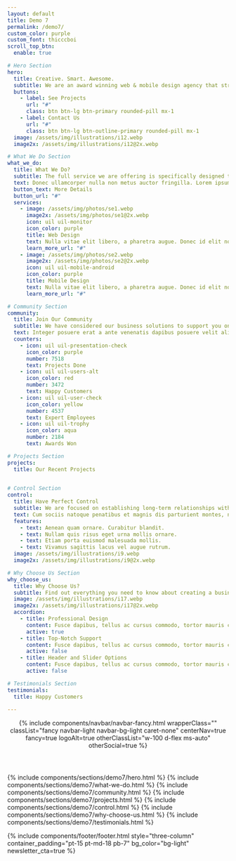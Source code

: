 ```yaml
---
layout: default
title: Demo 7
permalink: /demo7/
custom_color: purple
custom_font: thicccboi
scroll_top_btn:
  enable: true 

# Hero Section
hero:
  title: Creative. Smart. Awesome.
  subtitle: We are an award winning web & mobile design agency that strongly believes in the power of creative ideas.
  buttons:
    - label: See Projects
      url: "#"
      class: btn btn-lg btn-primary rounded-pill mx-1
    - label: Contact Us
      url: "#"
      class: btn btn-lg btn-outline-primary rounded-pill mx-1
  image: /assets/img/illustrations/i12.webp
  image2x: /assets/img/illustrations/i12@2x.webp

# What We Do Section
what_we_do:
  title: What We Do?
  subtitle: The full service we are offering is specifically designed to meet your business needs.
  text: Donec ullamcorper nulla non metus auctor fringilla. Lorem ipsum dolor sit amet, consectetur adipiscing elit. Nullam quis risus eget urna mollis ornare vel eu leo. Nullam quis risus eget urna mollis ornare vel eu leo. Maecenas faucibus mollis elit interdum. Duis mollis, est non commodo luctus, nisi erat ligula.
  button_text: More Details
  button_url: "#"
  services:
    - image: /assets/img/photos/se1.webp
      image2x: /assets/img/photos/se1@2x.webp
      icon: uil uil-monitor
      icon_color: purple
      title: Web Design
      text: Nulla vitae elit libero, a pharetra augue. Donec id elit non mi porta gravida.
      learn_more_url: "#"
    - image: /assets/img/photos/se2.webp
      image2x: /assets/img/photos/se2@2x.webp
      icon: uil uil-mobile-android
      icon_color: purple
      title: Mobile Design
      text: Nulla vitae elit libero, a pharetra augue. Donec id elit non mi porta gravida.
      learn_more_url: "#"

# Community Section
community:
  title: Join Our Community
  subtitle: We have considered our business solutions to support you on every stage of your growth.
  text: Integer posuere erat a ante venenatis dapibus posuere velit aliquet. Morbi leo risus, porta ac consectetur ac, vestibulum at eros. Praesent commodo cursus magna, vel scelerisque nisl consectetur.
  counters:
    - icon: uil uil-presentation-check
      icon_color: purple
      number: 7518
      text: Projects Done
    - icon: uil uil-users-alt
      icon_color: red
      number: 3472
      text: Happy Customers
    - icon: uil uil-user-check
      icon_color: yellow
      number: 4537
      text: Expert Employees
    - icon: uil uil-trophy
      icon_color: aqua
      number: 2184
      text: Awards Won

# Projects Section
projects:
  title: Our Recent Projects
  

# Control Section
control:
  title: Have Perfect Control
  subtitle: We are focused on establishing long-term relationships with customers.
  text: Cum sociis natoque penatibus et magnis dis parturient montes, nascetur ridiculus mus. Cras justo odio, dapibus ac facilisis in, egestas eget quam. Praesent commodo cursus magna, vel scelerisque nisl consectetur et.
  features:
    - text: Aenean quam ornare. Curabitur blandit.
    - text: Nullam quis risus eget urna mollis ornare.
    - text: Etiam porta euismod malesuada mollis.
    - text: Vivamus sagittis lacus vel augue rutrum.
  image: /assets/img/illustrations/i9.webp
  image2x: /assets/img/illustrations/i9@2x.webp

# Why Choose Us Section
why_choose_us:
  title: Why Choose Us?
  subtitle: Find out everything you need to know about creating a business process model.
  image: /assets/img/illustrations/i17.webp
  image2x: /assets/img/illustrations/i17@2x.webp
  accordion:
    - title: Professional Design
      content: Fusce dapibus, tellus ac cursus commodo, tortor mauris condimentum nibh, ut fermentum massa justo sit amet risus. Cras mattis consectetur purus sit amet fermentum. Praesent commodo cursus magna, vel.
      active: true
    - title: Top-Notch Support
      content: Fusce dapibus, tellus ac cursus commodo, tortor mauris condimentum nibh, ut fermentum massa justo sit amet risus. Cras mattis consectetur purus sit amet fermentum. Praesent commodo cursus magna, vel.
      active: false
    - title: Header and Slider Options
      content: Fusce dapibus, tellus ac cursus commodo, tortor mauris condimentum nibh, ut fermentum massa justo sit amet risus. Cras mattis consectetur purus sit amet fermentum. Praesent commodo cursus magna, vel.
      active: false

# Testimonials Section
testimonials:
  title: Happy Customers
  
---
```

<div class="content-wrapper">
<header class="wrapper bg-soft-primary">
<!-- HEADER -->
{% include components/navbar/navbar-fancy.html 
    wrapperClass=""
    classList="fancy navbar-light navbar-bg-light caret-none"
    centerNav=true
    fancy=true
    logoAlt=true
    otherClassList="w-100 d-flex ms-auto"
    otherSocial=true
%}
</header>
<!-- /header -->

{% include components/sections/demo7/hero.html %}
{% include components/sections/demo7/what-we-do.html %}
{% include components/sections/demo7/community.html %}
{% include components/sections/demo7/projects.html %}
{% include components/sections/demo7/control.html %}
{% include components/sections/demo7/why-choose-us.html %}
{% include components/sections/demo7/testimonials.html %}

{% include components/footer/footer.html 
  style="three-column"
  container_padding="pt-15 pt-md-18 pb-7"
  bg_color="bg-light"
  newsletter_cta=true
%}
</div>